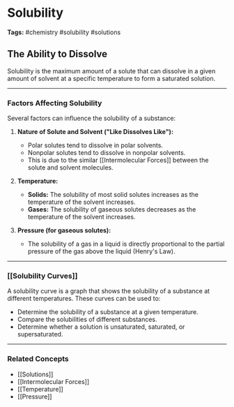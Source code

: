 # Solubility

**Tags:** #chemistry #solubility #solutions

## The Ability to Dissolve

Solubility is the maximum amount of a solute that can dissolve in a given amount of solvent at a specific temperature to form a saturated solution.

---

### Factors Affecting Solubility

Several factors can influence the solubility of a substance:

1.  **Nature of Solute and Solvent ("Like Dissolves Like"):**
    - Polar solutes tend to dissolve in polar solvents.
    - Nonpolar solutes tend to dissolve in nonpolar solvents.
    - This is due to the similar [[Intermolecular Forces]] between the solute and solvent molecules.

2.  **Temperature:**
    - **Solids:** The solubility of most solid solutes increases as the temperature of the solvent increases.
    - **Gases:** The solubility of gaseous solutes decreases as the temperature of the solvent increases.

3.  **Pressure (for gaseous solutes):**
    - The solubility of a gas in a liquid is directly proportional to the partial pressure of the gas above the liquid (Henry's Law).

---

### [[Solubility Curves]]

A solubility curve is a graph that shows the solubility of a substance at different temperatures. These curves can be used to:

- Determine the solubility of a substance at a given temperature.
- Compare the solubilities of different substances.
- Determine whether a solution is unsaturated, saturated, or supersaturated.

---

### Related Concepts

- [[Solutions]]
- [[Intermolecular Forces]]
- [[Temperature]]
- [[Pressure]]
